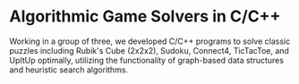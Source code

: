 # Algorithmic Game Solvers in C/C++
Working in a group of three, we developed C/C++ programs to solve classic puzzles including Rubik's Cube (2x2x2), Sudoku, Connect4, TicTacToe, and UpItUp optimally, utilizing the functionality of graph-based data structures and heuristic search algorithms. 
